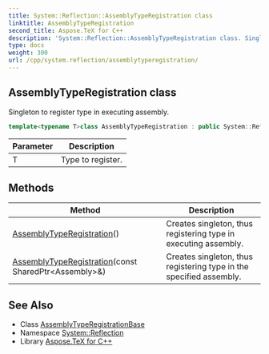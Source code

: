 ```yaml
---
title: System::Reflection::AssemblyTypeRegistration class
linktitle: AssemblyTypeRegistration
second_title: Aspose.TeX for C++
description: 'System::Reflection::AssemblyTypeRegistration class. Singleton to register type in executing assembly in C++.'
type: docs
weight: 300
url: /cpp/system.reflection/assemblytyperegistration/
---
```

## AssemblyTypeRegistration class


Singleton to register type in executing assembly.

```cpp
template<typename T>class AssemblyTypeRegistration : public System::Reflection::AssemblyTypeRegistrationBase
```


| Parameter | Description |
| --- | --- |
| T | Type to register. |
## Methods

| Method | Description |
| --- | --- |
| [AssemblyTypeRegistration](./assemblytyperegistration/)() | Creates singleton, thus registering type in executing assembly. |
| [AssemblyTypeRegistration](./assemblytyperegistration/)(const SharedPtr\<Assembly\>\&) | Creates singleton, thus registering type in the specified assembly. |

## See Also

* Class [AssemblyTypeRegistrationBase](../assemblytyperegistrationbase/)
* Namespace [System::Reflection](../)
* Library [Aspose.TeX for C++](../../)
